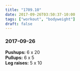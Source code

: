 ```yaml
---
title: "1709.10"
date: 2017-09-26T03:50:37-10:00
tags: ["workout", "bodyweight"]
draft: false
---
```


### 2017-09-26

**Pushups:** 6 x 20  
**Pullups:** 6 x 5  
**Leg raises:** 5 x 10

